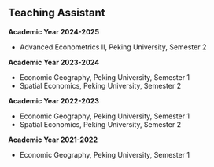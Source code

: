 ## Teaching Assistant
**Academic Year 2024-2025**
- Advanced Econometrics II, Peking University, Semester 2

**Academic Year 2023-2024**
- Economic Geography, Peking University, Semester 1
- Spatial Economics, Peking University, Semester 2

**Academic Year 2022-2023**
- Economic Geography, Peking University, Semester 1
- Spatial Economics, Peking University, Semester 2

**Academic Year 2021-2022**
- Economic Geography, Peking University, Semester 1

